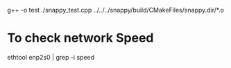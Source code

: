  g++ -o test ./snappy_test.cpp ../../../snappy/build/CMakeFiles/snappy.dir/*.o

 # To check network Speed
 ethtool enp2s0 | grep -i speed

